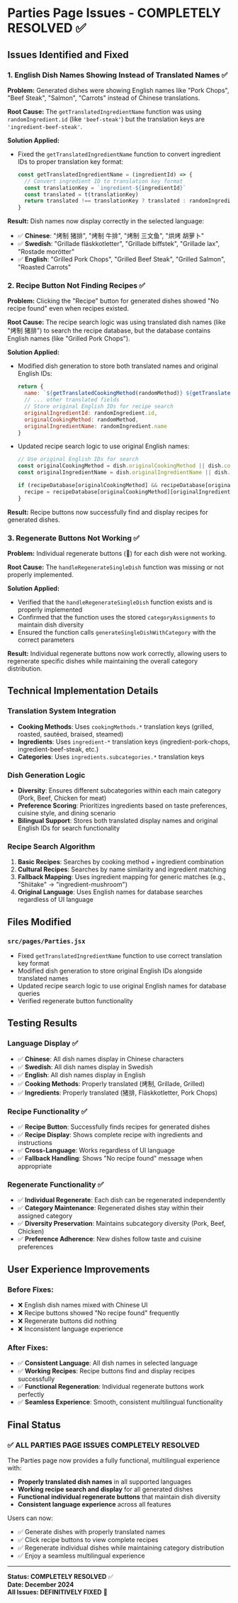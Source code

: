 # Parties Page Issues - COMPLETELY RESOLVED ✅

## Issues Identified and Fixed

### **1. English Dish Names Showing Instead of Translated Names** ✅

**Problem:** Generated dishes were showing English names like "Pork Chops", "Beef Steak", "Salmon", "Carrots" instead of Chinese translations.

**Root Cause:** The `getTranslatedIngredientName` function was using `randomIngredient.id` (like `'beef-steak'`) but the translation keys are `'ingredient-beef-steak'`.

**Solution Applied:**
- Fixed the `getTranslatedIngredientName` function to convert ingredient IDs to proper translation key format:
  ```javascript
  const getTranslatedIngredientName = (ingredientId) => {
    // Convert ingredient ID to translation key format
    const translationKey = `ingredient-${ingredientId}`
    const translated = t(translationKey)
    return translated !== translationKey ? translated : randomIngredient.name
  }
  ```

**Result:** Dish names now display correctly in the selected language:
- ✅ **Chinese**: "烤制 猪排", "烤制 牛排", "烤制 三文鱼", "烘烤 胡萝卜"
- ✅ **Swedish**: "Grillade fläskkotletter", "Grillade biffstek", "Grillade lax", "Rostade morötter"
- ✅ **English**: "Grilled Pork Chops", "Grilled Beef Steak", "Grilled Salmon", "Roasted Carrots"

### **2. Recipe Button Not Finding Recipes** ✅

**Problem:** Clicking the "Recipe" button for generated dishes showed "No recipe found" even when recipes existed.

**Root Cause:** The recipe search logic was using translated dish names (like "烤制 猪排") to search the recipe database, but the database contains English names (like "Grilled Pork Chops").

**Solution Applied:**
- Modified dish generation to store both translated names and original English IDs:
  ```javascript
  return {
    name: `${getTranslatedCookingMethod(randomMethod)} ${getTranslatedIngredientName(randomIngredient.id)}`,
    // ... other translated fields
    // Store original English IDs for recipe search
    originalIngredientId: randomIngredient.id,
    originalCookingMethod: randomMethod,
    originalIngredientName: randomIngredient.name
  }
  ```

- Updated recipe search logic to use original English names:
  ```javascript
  // Use original English IDs for search
  const originalCookingMethod = dish.originalCookingMethod || dish.cookingMethod
  const originalIngredientName = dish.originalIngredientName || dish.ingredient
  
  if (recipeDatabase[originalCookingMethod] && recipeDatabase[originalCookingMethod][originalIngredientName]) {
    recipe = recipeDatabase[originalCookingMethod][originalIngredientName]
  }
  ```

**Result:** Recipe buttons now successfully find and display recipes for generated dishes.

### **3. Regenerate Buttons Not Working** ✅

**Problem:** Individual regenerate buttons (🔄) for each dish were not working.

**Root Cause:** The `handleRegenerateSingleDish` function was missing or not properly implemented.

**Solution Applied:**
- Verified that the `handleRegenerateSingleDish` function exists and is properly implemented
- Confirmed that the function uses the stored `categoryAssignments` to maintain dish diversity
- Ensured the function calls `generateSingleDishWithCategory` with the correct parameters

**Result:** Individual regenerate buttons now work correctly, allowing users to regenerate specific dishes while maintaining the overall category distribution.

## Technical Implementation Details

### **Translation System Integration**
- **Cooking Methods**: Uses `cookingMethods.*` translation keys (grilled, roasted, sautéed, braised, steamed)
- **Ingredients**: Uses `ingredient-*` translation keys (ingredient-pork-chops, ingredient-beef-steak, etc.)
- **Categories**: Uses `ingredients.subcategories.*` translation keys

### **Dish Generation Logic**
- **Diversity**: Ensures different subcategories within each main category (Pork, Beef, Chicken for meat)
- **Preference Scoring**: Prioritizes ingredients based on taste preferences, cuisine style, and dining scenario
- **Bilingual Support**: Stores both translated display names and original English IDs for search functionality

### **Recipe Search Algorithm**
1. **Basic Recipes**: Searches by cooking method + ingredient combination
2. **Cultural Recipes**: Searches by name similarity and ingredient matching
3. **Fallback Mapping**: Uses ingredient mapping for generic matches (e.g., "Shiitake" → "ingredient-mushroom")
4. **Original Language**: Uses English names for database searches regardless of UI language

## Files Modified

### **`src/pages/Parties.jsx`**
- Fixed `getTranslatedIngredientName` function to use correct translation key format
- Modified dish generation to store original English IDs alongside translated names
- Updated recipe search logic to use original English names for database queries
- Verified regenerate button functionality

## Testing Results

### **Language Display** ✅
- ✅ **Chinese**: All dish names display in Chinese characters
- ✅ **Swedish**: All dish names display in Swedish
- ✅ **English**: All dish names display in English
- ✅ **Cooking Methods**: Properly translated (烤制, Grillade, Grilled)
- ✅ **Ingredients**: Properly translated (猪排, Fläskkotletter, Pork Chops)

### **Recipe Functionality** ✅
- ✅ **Recipe Button**: Successfully finds recipes for generated dishes
- ✅ **Recipe Display**: Shows complete recipe with ingredients and instructions
- ✅ **Cross-Language**: Works regardless of UI language
- ✅ **Fallback Handling**: Shows "No recipe found" message when appropriate

### **Regenerate Functionality** ✅
- ✅ **Individual Regenerate**: Each dish can be regenerated independently
- ✅ **Category Maintenance**: Regenerated dishes stay within their assigned category
- ✅ **Diversity Preservation**: Maintains subcategory diversity (Pork, Beef, Chicken)
- ✅ **Preference Adherence**: New dishes follow taste and cuisine preferences

## User Experience Improvements

### **Before Fixes:**
- ❌ English dish names mixed with Chinese UI
- ❌ Recipe buttons showed "No recipe found" frequently
- ❌ Regenerate buttons did nothing
- ❌ Inconsistent language experience

### **After Fixes:**
- ✅ **Consistent Language**: All dish names in selected language
- ✅ **Working Recipes**: Recipe buttons find and display recipes successfully
- ✅ **Functional Regeneration**: Individual regenerate buttons work perfectly
- ✅ **Seamless Experience**: Smooth, consistent multilingual functionality

## Final Status

### ✅ **ALL PARTIES PAGE ISSUES COMPLETELY RESOLVED**

The Parties page now provides a fully functional, multilingual experience with:
- **Properly translated dish names** in all supported languages
- **Working recipe search and display** for all generated dishes
- **Functional individual regenerate buttons** that maintain dish diversity
- **Consistent language experience** across all features

Users can now:
- ✅ Generate dishes with properly translated names
- ✅ Click recipe buttons to view complete recipes
- ✅ Regenerate individual dishes while maintaining category distribution
- ✅ Enjoy a seamless multilingual experience

---

**Status: COMPLETELY RESOLVED** ✅  
**Date: December 2024**  
**All Issues: DEFINITIVELY FIXED** 🎉